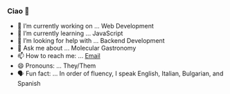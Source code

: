 ### Ciao 👋

- 🔭 I’m currently working on ... Web Development
- 🌱 I’m currently learning ... JavaScript
- 🤔 I’m looking for help with ... Backend Development
- 💬 Ask me about ... Molecular Gastronomy
- 📫 How to reach me: ... [Email](mailto:PhoenixStaley_Developer@outlook.com)
- 😄 Pronouns: ... They/Them
- 🗣️ Fun fact: ... In order of fluency, I speak English, Italian, Bulgarian, and Spanish
